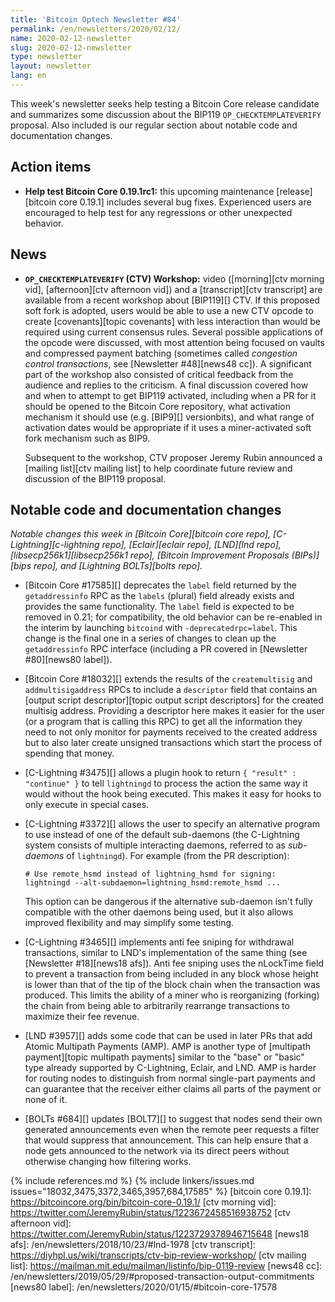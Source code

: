 ```yaml
---
title: 'Bitcoin Optech Newsletter #84'
permalink: /en/newsletters/2020/02/12/
name: 2020-02-12-newsletter
slug: 2020-02-12-newsletter
type: newsletter
layout: newsletter
lang: en
---
```

This week's newsletter seeks help testing a Bitcoin Core release
candidate and summarizes some discussion about the BIP119
`OP_CHECKTEMPLATEVERIFY` proposal.  Also included is our regular section
about notable code and documentation changes.

## Action items

- **Help test Bitcoin Core 0.19.1rc1:** this upcoming maintenance
  [release][bitcoin core 0.19.1] includes several bug fixes.
  Experienced users are encouraged to help test for any regressions or
  other unexpected behavior.

## News

- **`OP_CHECKTEMPLATEVERIFY` (CTV) Workshop:** video ([morning][ctv
  morning vid], [afternoon][ctv afternoon vid]) and a [transcript][ctv
  transcript] are available from a recent workshop about [BIP119][] CTV.
  If this proposed soft fork is adopted, users would be able to use a
  new CTV opcode to create [covenants][topic covenants] with less
  interaction than would be required using current consensus rules.
  Several possible applications of the opcode were discussed, with most
  attention being focused on vaults and compressed payment batching
  (sometimes called *congestion control transactions*, see [Newsletter #48][news48 cc]).  A significant
  part of the workshop also consisted of critical feedback from the
  audience and replies to the criticism.  A final discussion covered how
  and when to attempt to get BIP119 activated, including when a PR for
  it should be opened to the Bitcoin Core repository, what activation
  mechanism it should use (e.g.  [BIP9][] versionbits), and what range
  of activation dates would be appropriate if it uses a miner-activated
  soft fork mechanism such as BIP9.

    Subsequent to
    the workshop, CTV proposer Jeremy Rubin announced a [mailing
    list][ctv mailing list] to help coordinate future review and
    discussion of the BIP119 proposal.

## Notable code and documentation changes

*Notable changes this week in [Bitcoin Core][bitcoin core repo],
[C-Lightning][c-lightning repo], [Eclair][eclair repo], [LND][lnd repo],
[libsecp256k1][libsecp256k1 repo], [Bitcoin Improvement Proposals
(BIPs)][bips repo], and [Lightning BOLTs][bolts repo].*

- [Bitcoin Core #17585][] deprecates the `label` field returned by the
  `getaddressinfo` RPC as the `labels` (plural) field already exists and provides
  the same functionality. The `label` field is expected to be removed in 0.21; for
  compatibility, the old behavior can be re-enabled in the interim by launching
  `bitcoind` with `-deprecatedrpc=label`. This change is the final one in a series
  of changes to clean up the `getaddressinfo` RPC interface (including a
  PR covered in [Newsletter #80][news80 label]).

- [Bitcoin Core #18032][] extends the results of the `createmultisig`
  and `addmultisigaddress` RPCs to include a `descriptor` field that
  contains an [output script descriptor][topic output script descriptors]
  for the created multisig address.  Providing a descriptor here makes it
  easier for the user (or a program that is calling this RPC) to get all
  the information they need to not only monitor for payments received to
  the created address but to also later create unsigned transactions
  which start the process of spending that money.

- [C-Lightning #3475][] allows a plugin hook to return `{ "result" :
  "continue" }` to tell `lightningd` to process the action the same way
  it would without the hook being executed.  This makes it easy for
  hooks to only execute in special cases.

- [C-Lightning #3372][] allows the user to specify an alternative
  program to use instead of one of the default sub-daemons (the
  C-Lightning system consists of multiple interacting daemons, referred
  to as *sub-daemons* of `lightningd`).  For example (from the PR
  description):

      # Use remote_hsmd instead of lightning_hsmd for signing:
      lightningd --alt-subdaemon=lightning_hsmd:remote_hsmd ...

  This option can be dangerous if the alternative sub-daemon isn't fully
  compatible with the other daemons being used, but it also allows
  improved flexibility and may simplify some testing.

- [C-Lightning #3465][] implements anti fee sniping for withdrawal
  transactions, similar to LND's implementation of the same thing (see
  [Newsletter #18][news18 afs]).  Anti fee sniping uses the nLockTime
  field to prevent a transaction from being included in any block whose
  height is lower than that of the tip of the block chain when the
  transaction was produced.  This limits the ability of a miner who is
  reorganizing (forking) the chain from being able to arbitrarily
  rearrange transactions to maximize their fee revenue.

- [LND #3957][] adds some code that can be used in later PRs that add
  Atomic Multipath Payments (AMP).  AMP is another type of [multipath
  payment][topic multipath payments] similar to the "base" or "basic"
  type already supported by C-Lightning, Eclair, and LND.  AMP is harder
  for routing nodes to distinguish from normal single-part payments and
  can guarantee that the receiver either claims all parts of the payment
  or none of it.

- [BOLTs #684][] updates [BOLT7][] to suggest that nodes send their own
  generated announcements even when the remote peer requests a filter
  that would suppress that announcement.  This can help ensure that a
  node gets announced to the network via its direct peers without
  otherwise changing how filtering works.

{% include references.md %}
{% include linkers/issues.md issues="18032,3475,3372,3465,3957,684,17585" %}
[bitcoin core 0.19.1]: https://bitcoincore.org/bin/bitcoin-core-0.19.1/
[ctv morning vid]: https://twitter.com/JeremyRubin/status/1223672458516938752
[ctv afternoon vid]: https://twitter.com/JeremyRubin/status/1223729378946715648
[news18 afs]: /en/newsletters/2018/10/23/#lnd-1978
[ctv transcript]: https://diyhpl.us/wiki/transcripts/ctv-bip-review-workshop/
[ctv mailing list]: https://mailman.mit.edu/mailman/listinfo/bip-0119-review
[news48 cc]: /en/newsletters/2019/05/29/#proposed-transaction-output-commitments
[news80 label]: /en/newsletters/2020/01/15/#bitcoin-core-17578
